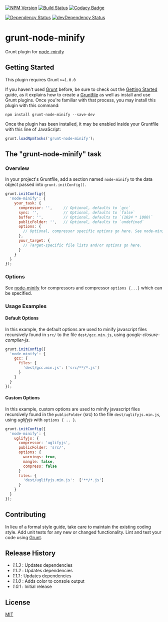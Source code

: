 [![NPM Version](https://img.shields.io/npm/v/grunt-node-minify.svg)](https://www.npmjs.com/package/grunt-node-minify)
[![Build Status](https://travis-ci.org/mach6/grunt-node-minify.svg?branch=master)](https://travis-ci.org/mach6/grunt-node-minify)
[![Codacy Badge](https://api.codacy.com/project/badge/Grade/d7651007f77b403f918699657c4a711d)](https://www.codacy.com/app/dougsimmons/grunt-node-minify?utm_source=github.com&amp;utm_medium=referral&amp;utm_content=mach6/grunt-node-minify&amp;utm_campaign=Badge_Grade)

[![Dependency Status](https://david-dm.org/mach6/grunt-node-minify/status.svg)](https://david-dm.org/mach6/grunt-node-minify)
[![devDependency Status](https://david-dm.org/mach6/grunt-node-minify/dev-status.svg)](https://david-dm.org/mach6/grunt-node-minify?type=dev)

# grunt-node-minify

Grunt plugin for [node-minify](https://github.com/srod/node-minify)

## Getting Started
This plugin requires Grunt `>=1.0.0`

If you haven't used [Grunt](http://gruntjs.com/) before, be sure to check out the [Getting Started](http://gruntjs.com/getting-started) guide, as it explains how to create a [Gruntfile](http://gruntjs.com/sample-gruntfile) as well as install and use Grunt plugins. Once you're familiar with that process, you may install this plugin with this command:

```shell
npm install grunt-node-minify --save-dev
```

Once the plugin has been installed, it may be enabled inside your Gruntfile with this line of JavaScript:

```js
grunt.loadNpmTasks('grunt-node-minify');
```

## The "grunt-node-minify" task

### Overview
In your project's Gruntfile, add a section named `node-minify` to the data object passed into `grunt.initConfig()`.

```js
grunt.initConfig({
  'node-minify': {
    your_task: {
      compressor: '',     // Optional, defaults to `gcc`
      sync: '',           // Optional, defaults to `false`
      buffer: '',         // Optional, defaults to `(1024 * 1000)`
      publicFolder: '',   // Optional, defaults to `undefined`
      options: {
        // Optional, compressor specific options go here. See node-minify.
      },
      your_target: {
        // Target-specific file lists and/or options go here.
      }
    }
  }
});
```

### Options
See [node-minify](https://github.com/srod/node-minify) for compressors and compressor `options {...}` which can be
specified.

### Usage Examples

#### Default Options
In this example, the default options are used to minify javascript files recursively found in `src/` to the file `dest/gcc.min.js`, using _google-closure-compiler-js_.

```js
grunt.initConfig({
  'node-minify': {
    gcc: {
      files: {
        'dest/gcc.min.js': ['src/**/*.js']
      }
    }
  }
});
```

#### Custom Options
In this example, custom options are used to minify javascript files recursively found in the `publicFolder` (src) to the file `dest/uglifyjs.min.js`, using _uglifyjs_ with `options { .. }`.

```js
grunt.initConfig({
  'node-minify': {
    uglifyjs: {
      compressor: 'uglifyjs',
      publicFolder: 'src/',
      options: {
        warnings: true,
        mangle: false,
        compress: false
      }
      files: {
        'dest/uglifyjs.min.js':  ['**/*.js']
      }
    }
  }
});
```

## Contributing
In lieu of a formal style guide, take care to maintain the existing coding style. Add unit tests for any new or changed functionality. Lint and test your code using [Grunt](http://gruntjs.com/).

## Release History
- _1.1.3_ : Updates dependencies
- _1.1.2_ : Updates dependencies
- _1.1.1_ : Updates dependencies
- _1.1.0_ : Adds color to console output
- _1.0.1_ : Initial release

## License
[MIT](LICENSE)
